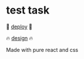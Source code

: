 # test task

🚀 [deploy](https://dpakyj1a.github.io/test-task/) 🚀

🔥 [design](https://www.figma.com/file/4SzrL02nmBolabxOPIjD3L/TEST-TASK?type=design&mode=design&t=JUwXcdQl2eTUhBMB-1) 🔥

Made with pure react and css
